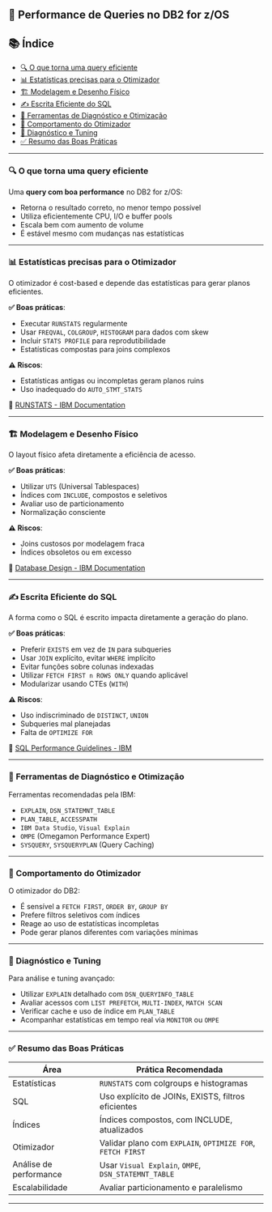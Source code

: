## 🚀 Performance de Queries no DB2 for z/OS

## 📚 Índice

- [🔍 O que torna uma query eficiente](#🔍-o-que-torna-uma-query-eficiente)
- [📊 Estatísticas precisas para o Otimizador](#📊-estatísticas-precisas-para-o-otimizador)
- [🏗️ Modelagem e Desenho Físico](#🏗️-modelagem-e-desenho-físico)
- [✍️ Escrita Eficiente do SQL](#✍️-escrita-eficiente-do-sql)
- [🧰 Ferramentas de Diagnóstico e Otimização](#🧰-ferramentas-de-diagnóstico-e-otimização)
- [🧠 Comportamento do Otimizador](#🧠-comportamento-do-otimizador)
- [🔧 Diagnóstico e Tuning](#🔧-diagnóstico-e-tuning)
- [✅ Resumo das Boas Práticas](#✅-resumo-das-boas-práticas)

---

### 🔍 O que torna uma query eficiente

Uma **query com boa performance** no DB2 for z/OS:

- Retorna o resultado correto, no menor tempo possível
- Utiliza eficientemente CPU, I/O e buffer pools
- Escala bem com aumento de volume
- É estável mesmo com mudanças nas estatísticas

---

### 📊 Estatísticas precisas para o Otimizador

O otimizador é cost-based e depende das estatísticas para gerar planos eficientes.

**✅ Boas práticas**:

- Executar `RUNSTATS` regularmente
- Usar `FREQVAL`, `COLGROUP`, `HISTOGRAM` para dados com skew
- Incluir `STATS PROFILE` para reprodutibilidade
- Estatísticas compostas para joins complexos

**⚠️ Riscos**:

- Estatísticas antigas ou incompletas geram planos ruins
- Uso inadequado do `AUTO_STMT_STATS`

🔗 [RUNSTATS - IBM Documentation](https://www.ibm.com/docs/en/db2-for-zos/13?topic=statistics-collecting-data)

---

### 🏗️ Modelagem e Desenho Físico

O layout físico afeta diretamente a eficiência de acesso.

**✅ Boas práticas**:

- Utilizar `UTS` (Universal Tablespaces)
- Índices com `INCLUDE`, compostos e seletivos
- Avaliar uso de particionamento
- Normalização consciente

**⚠️ Riscos**:

- Joins custosos por modelagem fraca
- Índices obsoletos ou em excesso

🔗 [Database Design - IBM Documentation](https://www.ibm.com/docs/en/db2-for-zos/13?topic=guide-database-design-considerations)

---

### ✍️ Escrita Eficiente do SQL

A forma como o SQL é escrito impacta diretamente a geração do plano.

**✅ Boas práticas**:

- Preferir `EXISTS` em vez de `IN` para subqueries
- Usar `JOIN` explícito, evitar `WHERE` implícito
- Evitar funções sobre colunas indexadas
- Utilizar `FETCH FIRST n ROWS ONLY` quando aplicável
- Modularizar usando CTEs (`WITH`)

**⚠️ Riscos**:

- Uso indiscriminado de `DISTINCT`, `UNION`
- Subqueries mal planejadas
- Falta de `OPTIMIZE FOR`

🔗 [SQL Performance Guidelines - IBM](https://www.ibm.com/docs/en/db2-for-zos/13?topic=performance-improving-sql)

---

### 🧰 Ferramentas de Diagnóstico e Otimização

Ferramentas recomendadas pela IBM:

- `EXPLAIN`, `DSN_STATEMNT_TABLE`
- `PLAN_TABLE`, `ACCESSPATH`
- `IBM Data Studio`, `Visual Explain`
- `OMPE` (Omegamon Performance Expert)
- `SYSQUERY`, `SYSQUERYPLAN` (Query Caching)

---

### 🧠 Comportamento do Otimizador

O otimizador do DB2:

- É sensível a `FETCH FIRST`, `ORDER BY`, `GROUP BY`
- Prefere filtros seletivos com índices
- Reage ao uso de estatísticas incompletas
- Pode gerar planos diferentes com variações mínimas

---

### 🔧 Diagnóstico e Tuning

Para análise e tuning avançado:

- Utilizar `EXPLAIN` detalhado com `DSN_QUERYINFO_TABLE`
- Avaliar acessos com `LIST PREFETCH`, `MULTI-INDEX`, `MATCH SCAN`
- Verificar cache e uso de índice em `PLAN_TABLE`
- Acompanhar estatísticas em tempo real via `MONITOR` ou `OMPE`

---

### ✅ Resumo das Boas Práticas

| Área                         | Prática Recomendada                                        |
|------------------------------|-------------------------------------------------------------|
| Estatísticas                 | `RUNSTATS` com colgroups e histogramas                     |
| SQL                          | Uso explícito de JOINs, EXISTS, filtros eficientes         |
| Índices                      | Índices compostos, com INCLUDE, atualizados                |
| Otimizador                   | Validar plano com `EXPLAIN`, `OPTIMIZE FOR`, `FETCH FIRST` |
| Análise de performance       | Usar `Visual Explain`, `OMPE`, `DSN_STATEMNT_TABLE`        |
| Escalabilidade               | Avaliar particionamento e paralelismo                      |

---
